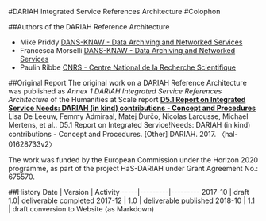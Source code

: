 #DARIAH Integrated Service References Architecture
#Colophon


##Authors of the DARIAH Reference Architecture
* Mike Priddy [DANS-KNAW - Data Archiving and Networked Services](https://dans.knaw.nl/en/front-page?set_language=en "DANS Website in English")
* Francesca Morselli [DANS-KNAW - Data Archiving and Networked Services](https://dans.knaw.nl/en/front-page?set_language=en "DANS Website in English")
* Paulin Ribbe [CNRS - Centre National de la Recherche Scientifique](http://www.cnrs.fr/index.html "CNRS Website in English")

##Original Report
The original work on a DARIAH Reference Architecture was published as *Annex 1
DARIAH Integrated Service References Architecture* of the Humanities at Scale report [**D5.1 Report on Integrated Service Needs: DARIAH (in kind) contributions - Concept and Procedures**](https://hal.archives-ouvertes.fr/hal-01628733 "Report published at the HAL archive, version 2")  
Lisa De Leeuw, Femmy Admiraal, Matej Ďurčo, Nicolas Larousse, Michael Mertens, et al.. D5.1 Report on Integrated Service!Needs: DARIAH (in kind) contributions - Concept and Procedures. [Other] DARIAH. 2017. 〈hal-01628733v2〉

The work was funded by the European Commission under the Horizon 2020 programme, as part of the project HaS-DARIAH under Grant Agreement No.: 675570.


##History
Date | Version | Activity
-----|---------|---------
2017-10 | draft 1.0| deliverable completed
2017-12 | 1.0 | [deliverable published](https://hal.archives-ouvertes.fr/hal-01628733 "Report published at the HAL archive, version 2")
2018-10 | 1.1 | draft conversion to Website (as Markdown)
